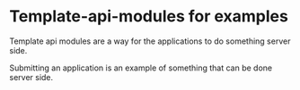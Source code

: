 # Template-api-modules for examples

Template api modules are a way for the applications to do something server side.

Submitting an application is an example of something that can be done server side.
